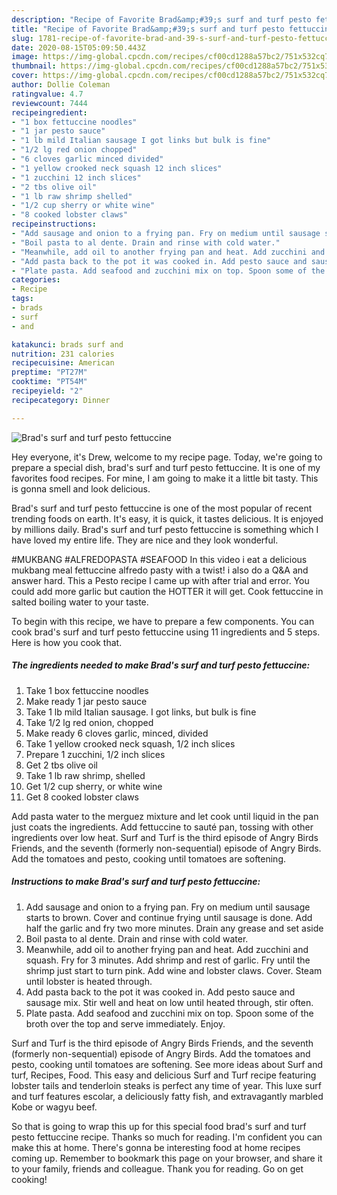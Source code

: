 ```yaml
---
description: "Recipe of Favorite Brad&amp;#39;s surf and turf pesto fettuccine"
title: "Recipe of Favorite Brad&amp;#39;s surf and turf pesto fettuccine"
slug: 1781-recipe-of-favorite-brad-and-39-s-surf-and-turf-pesto-fettuccine
date: 2020-08-15T05:09:50.443Z
image: https://img-global.cpcdn.com/recipes/cf00cd1288a57bc2/751x532cq70/brads-surf-and-turf-pesto-fettuccine-recipe-main-photo.jpg
thumbnail: https://img-global.cpcdn.com/recipes/cf00cd1288a57bc2/751x532cq70/brads-surf-and-turf-pesto-fettuccine-recipe-main-photo.jpg
cover: https://img-global.cpcdn.com/recipes/cf00cd1288a57bc2/751x532cq70/brads-surf-and-turf-pesto-fettuccine-recipe-main-photo.jpg
author: Dollie Coleman
ratingvalue: 4.7
reviewcount: 7444
recipeingredient:
- "1 box fettuccine noodles"
- "1 jar pesto sauce"
- "1 lb mild Italian sausage I got links but bulk is fine"
- "1/2 lg red onion chopped"
- "6 cloves garlic minced divided"
- "1 yellow crooked neck squash 12 inch slices"
- "1 zucchini 12 inch slices"
- "2 tbs olive oil"
- "1 lb raw shrimp shelled"
- "1/2 cup sherry or white wine"
- "8 cooked lobster claws"
recipeinstructions:
- "Add sausage and onion to a frying pan. Fry on medium until sausage starts to brown. Cover and continue frying until sausage is done. Add half the garlic and fry two more minutes. Drain any grease and set aside"
- "Boil pasta to al dente. Drain and rinse with cold water."
- "Meanwhile, add oil to another frying pan and heat. Add zucchini and squash. Fry for 3 minutes. Add shrimp and rest of garlic. Fry until the shrimp just start to turn pink. Add wine and lobster claws. Cover. Steam until lobster is heated through."
- "Add pasta back to the pot it was cooked in. Add pesto sauce and sausage mix. Stir well and heat on low until heated through, stir often."
- "Plate pasta. Add seafood and zucchini mix on top. Spoon some of the broth over the top and serve immediately. Enjoy."
categories:
- Recipe
tags:
- brads
- surf
- and

katakunci: brads surf and 
nutrition: 231 calories
recipecuisine: American
preptime: "PT27M"
cooktime: "PT54M"
recipeyield: "2"
recipecategory: Dinner

---
```



![Brad&#39;s surf and turf pesto fettuccine](https://img-global.cpcdn.com/recipes/cf00cd1288a57bc2/751x532cq70/brads-surf-and-turf-pesto-fettuccine-recipe-main-photo.jpg)

Hey everyone, it's Drew, welcome to my recipe page. Today, we're going to prepare a special dish, brad&#39;s surf and turf pesto fettuccine. It is one of my favorites food recipes. For mine, I am going to make it a little bit tasty. This is gonna smell and look delicious.

Brad&#39;s surf and turf pesto fettuccine is one of the most popular of recent trending foods on earth. It's easy, it is quick, it tastes delicious. It is enjoyed by millions daily. Brad&#39;s surf and turf pesto fettuccine is something which I have loved my entire life. They are nice and they look wonderful.

#MUKBANG #ALFREDOPASTA #SEAFOOD In this video i eat a delicious mukbang meal fettuccine alfredo pasty with a twist! i also do a Q&amp;A and answer hard. This a Pesto recipe I came up with after trial and error. You could add more garlic but caution the HOTTER it will get. Cook fettuccine in salted boiling water to your taste.


To begin with this recipe, we have to prepare a few components. You can cook brad&#39;s surf and turf pesto fettuccine using 11 ingredients and 5 steps. Here is how you cook that.

<!--inarticleads1-->

##### The ingredients needed to make Brad&#39;s surf and turf pesto fettuccine:

1. Take 1 box fettuccine noodles
1. Make ready 1 jar pesto sauce
1. Take 1 lb mild Italian sausage. I got links, but bulk is fine
1. Take 1/2 lg red onion, chopped
1. Make ready 6 cloves garlic, minced, divided
1. Take 1 yellow crooked neck squash, 1/2 inch slices
1. Prepare 1 zucchini, 1/2 inch slices
1. Get 2 tbs olive oil
1. Take 1 lb raw shrimp, shelled
1. Get 1/2 cup sherry, or white wine
1. Get 8 cooked lobster claws


Add pasta water to the merguez mixture and let cook until liquid in the pan just coats the ingredients. Add fettuccine to sauté pan, tossing with other ingredients over low heat. Surf and Turf is the third episode of Angry Birds Friends, and the seventh (formerly non-sequential) episode of Angry Birds. Add the tomatoes and pesto, cooking until tomatoes are softening. 

<!--inarticleads2-->

##### Instructions to make Brad&#39;s surf and turf pesto fettuccine:

1. Add sausage and onion to a frying pan. Fry on medium until sausage starts to brown. Cover and continue frying until sausage is done. Add half the garlic and fry two more minutes. Drain any grease and set aside
1. Boil pasta to al dente. Drain and rinse with cold water.
1. Meanwhile, add oil to another frying pan and heat. Add zucchini and squash. Fry for 3 minutes. Add shrimp and rest of garlic. Fry until the shrimp just start to turn pink. Add wine and lobster claws. Cover. Steam until lobster is heated through.
1. Add pasta back to the pot it was cooked in. Add pesto sauce and sausage mix. Stir well and heat on low until heated through, stir often.
1. Plate pasta. Add seafood and zucchini mix on top. Spoon some of the broth over the top and serve immediately. Enjoy.


Surf and Turf is the third episode of Angry Birds Friends, and the seventh (formerly non-sequential) episode of Angry Birds. Add the tomatoes and pesto, cooking until tomatoes are softening. See more ideas about Surf and turf, Recipes, Food. This easy and delicious Surf and Turf recipe featuring lobster tails and tenderloin steaks is perfect any time of year. This luxe surf and turf features escolar, a deliciously fatty fish, and extravagantly marbled Kobe or wagyu beef. 

So that is going to wrap this up for this special food brad&#39;s surf and turf pesto fettuccine recipe. Thanks so much for reading. I'm confident you can make this at home. There's gonna be interesting food at home recipes coming up. Remember to bookmark this page on your browser, and share it to your family, friends and colleague. Thank you for reading. Go on get cooking!
